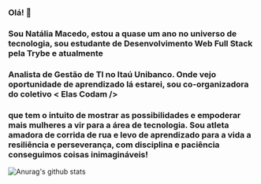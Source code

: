 ### 
### Olá! 👋

### Sou Natália Macedo, estou a quase um ano no universo de tecnologia, sou estudante de Desenvolvimento Web Full Stack pela Trybe e atualmente
### Analista de Gestão de TI no Itaú Unibanco. Onde vejo oportunidade de aprendizado lá estarei, sou co-organizadora do coletivo < Elas Codam />
### que tem o intuito de mostrar as possibilidades e empoderar mais mulheres a vir para a área de tecnologia. Sou atleta amadora de corrida de rua e levo de aprendizado para a vida a resiliência e perseverança, com disciplina e paciência conseguimos coisas inimagináveis! 

![Anurag's github stats](https://github-readme-stats.vercel.app/api?username=natmacedo&count_private=true)




